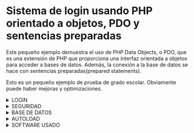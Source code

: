 # Sistema de login usando PHP orientado a objetos, PDO y sentencias preparadas

Este pequeño ejemplo demuestra el uso de PHP Data Objects, o PDO, que es una extensión de PHP que proporciona una interfaz orientada a objetos para acceder a bases de datos.
Además, la conexión a la base de datos se hace con sentencias preparadas(prepared statements).

Esto es un pequeño ejemplo de prueba de grado escolar. Obviamente puede haber mejoras y optimizaciones.

<details>
  
<summary>LOGIN</summary>

El sistema de login se conecta a la base de datos para crear una consulta SQL y verificar si el usuario ingresado existe y la contraseña coincide con dicho usuario.

El sistema funciona de la siguiente manera:
- Al entrar al sitio, el sistema detecta que no se ha iniciado sesión, por lo que redirige al visitante a `login.php`.
- Si no hay una sesión iniciada, no se puede acceder a ninguna parte del sitio.
- La contraseña es encriptada con el algoritmo de hash `sha256` y esta junto con el nombre de usuario son consultados en la base de datos. Si existen, se inicia sesión. Si no existen, se muestra un mensaje de error.
- Al iniciar sesión, si es usuario admin se lo envía a `admin.php`. Si es usuario regular, se lo envía a `index.php`.
</details>
<details>

<summary>SEGURIDAD</summary>

# Acceso directo a los archivos sensibles
Si se intenta acceder directamente a los achivos restringidos, el sistema detecta esto y manda al usuario a la raíz del sitio. Por lo tanto, no se le permite cargar archivos restringidos como `mensajes.php`:
```php
if($_SERVER['REQUEST_METHOD'] == 'GET' && realpath(__FILE__) == realpath($_SERVER['SCRIPT_FILENAME'])) {
  header('HTTP/1.0 403 Forbidden', TRUE, 403);
  die(header( 'location: /' ));
}
```
# Sentencias preparadas
```php
$query = $db->connect()->prepare('SELECT * FROM usuarios WHERE username = :username AND password = :password');
$query->execute(['username' => $username, 'password' => $password]);
```
Esta parte del código hace uso de sentencias preparadas para conectarse a la base de datos. La sentencia preparada utiliza marcadores de posición (:username y :password) en lugar de
incluir directamente los valores en la consulta. Luego, se utiliza el método execute() para pasar los valores correspondientes a través de un array asociativo.

# Encriptación

Al crear un usuario, la contraseña que este elije se encripta usando el algoritmo de hash `sha256`:
```php
$hashed = hash('sha256', $password);
```

Al enviar los datos de inicio de sesión, la contraseña del usuario se encripta y después se compara con lo almacenado en la base de datos. 
```php
$password = hash('sha256', $_POST['password']);

$Obj = new Database(); // CREAMOS UN OBJETO DE LA CLASE Database
$query = $Obj->conectar()->prepare('SELECT * FROM usuarios WHERE username = :username AND password = :password'); // PREPARAMOS NUESTRA SQL QUERY
$query->execute(['username' => $username, 'password' => $password]); // EJECUTAMOS LA QUERY
```
De esta forma, la contraseña queda segura pues siquiera el adminsitrador de la base de datos podrá conocer la contraseña del usuario.
</details>

<details>

<summary>BASE DE DATOS</summary>

```sql
CREATE DATABASE `usuarios`;

USE `usuarios`;

CREATE TABLE `usuarios` (
    `id` INT(10) UNSIGNED NOT NULL AUTO_INCREMENT,
    `username` VARCHAR(50) NOT NULL,
    `password` VARCHAR(64) NOT NULL,
    `email` VARCHAR(50) NOT NULL,
    `rol_id` INT(10) UNSIGNED NOT NULL,
    PRIMARY KEY (`id`),
    CONSTRAINT `fk_id_rol` FOREIGN KEY (`rol_id`) REFERENCES `roles`(`id`)
);

CREATE TABLE `roles` (
    `id` INT(10) UNSIGNED NOT NULL AUTO_INCREMENT,
    `rol` VARCHAR(50) NOT NULL,
    PRIMARY KEY(`id`)
);

INSERT INTO `roles` (`rol`) VALUES ('admin');
INSERT INTO `roles` (`rol`) VALUES ('usuario');
```

La base de datos almacenará un nombre de usuario, email y contraseña. Si el email ya existe, no se permitirá el registro de un nuevo usuario usando ese email. La contraseña se encuentra encriptada con el algoritmo de hash `sha256`.

La tabla roles es un catálogo, el cual contiene los tipos de usuario del sistema. En este ejemplo solo tenemos `admin` y `usuario`.

</details>

<details>

<summary>AUTOLOAD</summary>

El archivo `autoload.class.php` cargará de forma automática nuestras clases. La ruta será `classes\NOMBRE.class.php`. Nosotros solo indicamos `NOMBRE` y el archivo `autoload.class.php` hará el trabajo de buscar y cargar la clase referenciada.

</details>

<details>

<summary>SOFTWARE USADO</summary>

Entorno de desarrollo:
- Docker 4.17.0
- MySQL 8.0.32 - MySQL Community Server - GPL
- Apache/2.4.54
- PHP 8.1.15

Frontend:
- Bootstrap 5.3.0

</details>
